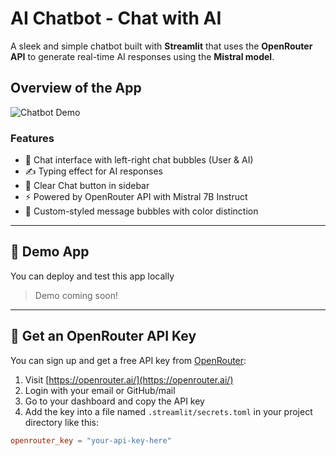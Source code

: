# AI Chatbot - Chat with AI

A sleek and simple chatbot built with **Streamlit** that uses the **OpenRouter API** to generate real-time AI responses using the **Mistral model**.

## Overview of the App
![Chatbot Demo](https://github.com/user-attachments/assets/e5ea0e23-dae0-44e9-8b12-abe6fd398592)

### Features

- 💬 Chat interface with left-right chat bubbles (User & AI)
- ✍️ Typing effect for AI responses
- 🔄 Clear Chat button in sidebar
- ⚡ Powered by OpenRouter API with Mistral 7B Instruct
- 🎨 Custom-styled message bubbles with color distinction

---

## 🚀 Demo App

You can deploy and test this app locally

> Demo coming soon!

---

## 🔐 Get an OpenRouter API Key

You can sign up and get a free API key from [OpenRouter](https://openrouter.ai/):

1. Visit [https://openrouter.ai/](https://openrouter.ai/)
2. Login with your email or GitHub/mail
3. Go to your dashboard and copy the API key
4. Add the key into a file named `.streamlit/secrets.toml` in your project directory like this:

```toml
openrouter_key = "your-api-key-here"
```
